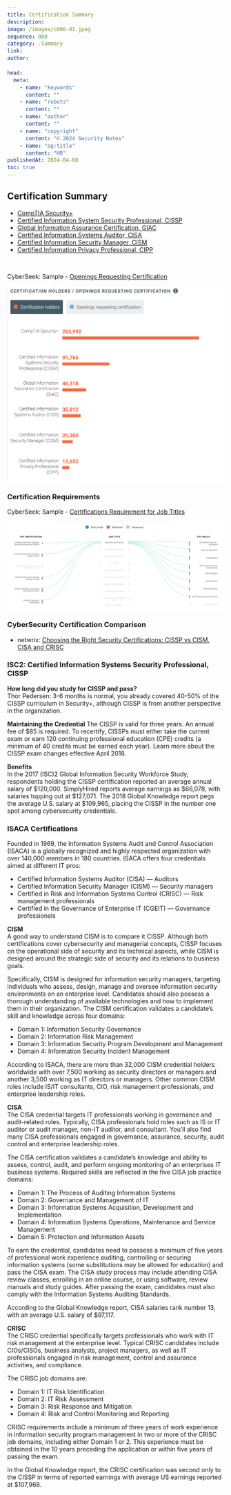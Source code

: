 ```yaml
---
title: Certification Summary
description:
image: /images/c000-01.jpeg
sequence: 000
category: .Summary
link:
author:

head:
  meta:
    - name: "keywords"
      content: ""
    - name: "robots"
      content: ""
    - name: "author"
      content: ""
    - name: "copyright"
      content: "© 2024 Security Notes"
    - name: "og:title"
      content: "HR"
publishedAt: 2024-04-08
toc: true
---
```


## Certification Summary

- <a href="https://www.comptia.org/certifications/security"> CompTIA Security+</a>
- <a href="https://www.isc2.org/certifications/cissp"> Certified Information System Security Professional, CISSP</a>
- <a href="https://www.giac.org/"> Global Information Assurance Certification, GIAC</a>
- <a href="https://www.isaca.org/credentialing/cisa"> Certified Information Systems Auditor, CISA</a>
- <a href="https://www.isaca.org/credentialing/cism"> Certified Information Security Manager, CISM</a>
- <a href="https://iapp.org/certify/cipp/"> Certified Information Privacy Professional, CIPP</a>

<br>

CyberSeek: Sample - <a href="https://www.cyberseek.org/heatmap.html"> Openings Requesting Certification</a>

![c000-01.jpeg](/images/c000-01.png)

### Certification Requirements

CyberSeek: Sample - <a href="https://www.cyberseek.org/certifications.html">Certifications Requirement for Job Titles</a>

![c000-01.jpeg](/images/c000-02.png)

### CyberSecurity Certification Comparison

- netwrix: <a href="https://blog.netwrix.com/2018/09/04/choosing-the-right-security-certifications-cissp-vs-cism-cisa-and-crisc/">Choosing the Right Security Certifications: CISSP vs CISM, CISA and CRISC</a>

### ISC2: Certified Information Systems Security Professional, CISSP

**How long did you study for CISSP and pass?**  
Thor Pedersen: 3-6 months is normal, you already covered 40-50% of the CISSP curriculum in Security+, although CISSP is from another perspective in the organization.

**Maintaining the Credential**
The CISSP is valid for three years. An annual fee of $85 is required. To recertify, CISSPs must either take the current exam or earn 120 continuing professional education (CPE) credits (a minimum of 40 credits must be earned each year). Learn more about the CISSP exam changes effective April 2018.

**Benefits**  
In the 2017 (ISC)2 Global Information Security Workforce Study, respondents holding the CISSP certification reported an average annual salary of $120,000. SimplyHired reports average earnings as $66,078, with salaries topping out at $127,071. The 2018 Global Knowledge report pegs the average U.S. salary at $109,965, placing the CISSP in the number one spot among cybersecurity credentials.

### ISACA Certifications

Founded in 1969, the Information Systems Audit and Control Association (ISACA) is a globally recognized and highly respected organization with over 140,000 members in 180 countries. ISACA offers four credentials aimed at different IT pros:

- Certified Information Systems Auditor (CISA) — Auditors
- Certified Information Security Manager (CISM) — Security managers
- Certified in Risk and Information Systems Control (CRISC) — Risk management professionals
- Certified in the Governance of Enterprise IT (CGEIT) — Governance professionals

**CISM**  
A good way to understand CISM is to compare it CISSP. Although both certifications cover cybersecurity and managerial concepts, CISSP focuses on the operational side of security and its technical aspects, while CISM is designed around the strategic side of security and its relations to business goals.

Specifically, CISM is designed for information security managers, targeting individuals who assess, design, manage and oversee information security environments on an enterprise level. Candidates should also possess a thorough understanding of available technologies and how to implement them in their organization. The CISM certification validates a candidate’s skill and knowledge across four domains:

- Domain 1: Information Security Governance
- Domain 2: Information Risk Management
- Domain 3: Information Security Program Development and Management
- Domain 4: Information Security Incident Management

According to ISACA, there are more than 32,000 CISM credential holders worldwide with over 7,500 working as security directors or managers and another 3,500 working as IT directors or managers. Other common CISM roles include IS/IT consultants, CIO, risk management professionals, and enterprise leadership roles.

**CISA**  
The CISA credential targets IT professionals working in governance and audit-related roles. Typically, CISA professionals hold roles such as IS or IT auditor or audit manager, non-IT auditor, and consultant. You’ll also find many CISA professionals engaged in governance, assurance, security, audit control and enterprise leadership roles.

The CISA certification validates a candidate’s knowledge and ability to assess, control, audit, and perform ongoing monitoring of an enterprises IT business systems. Required skills are reflected in the five CISA job practice domains:

- Domain 1: The Process of Auditing Information Systems
- Domain 2: Governance and Management of IT
- Domain 3: Information Systems Acquisition, Development and Implementation
- Domain 4: Information Systems Operations, Maintenance and Service Management
- Domain 5: Protection and Information Assets

To earn the credential, candidates need to possess a minimum of five years of professional work experience auditing, controlling or securing information systems (some substitutions may be allowed for education) and pass the CISA exam. The CISA study process may include attending CISA review classes, enrolling in an online course, or using software, review manuals and study guides. After passing the exam, candidates must also comply with the Information Systems Auditing Standards.

According to the Global Knowledge report, CISA salaries rank number 13, with an average U.S. salary of $97,117.

**CRISC**  
The CRISC credential specifically targets professionals who work with IT risk management at the enterprise level. Typical CRISC candidates include CIOs/CISOs, business analysts, project managers, as well as IT professionals engaged in risk management, control and assurance activities, and compliance.

The CRISC job domains are:

- Domain 1: IT Risk Identification
- Domain 2: IT Risk Assessment
- Domain 3: Risk Response and Mitigation
- Domain 4: Risk and Control Monitoring and Reporting

CRISC requirements include a minimum of three years of work experience in information security program management in two or more of the CRISC job domains, including either Domain 1 or 2. This experience must be obtained in the 10 years preceding the application or within five years of passing the exam.

In the Global Knowledge report, the CRISC certification was second only to the CISSP in terms of reported earnings with average US earnings reported at $107,968.
